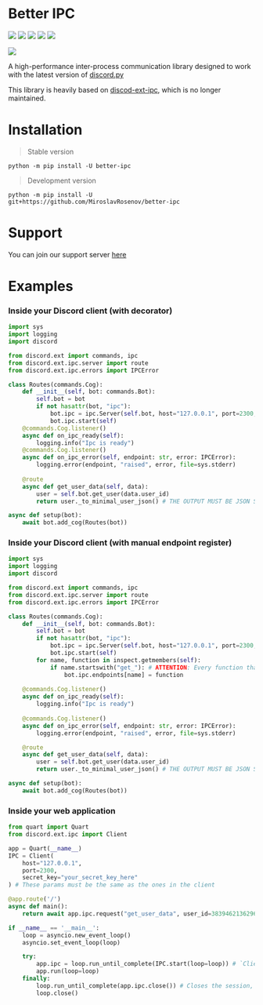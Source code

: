 # Better IPC

<a href="https://pypi.org/project/better-ipc/" target="_blank"><img src="https://img.shields.io/pypi/v/better-ipc"></a>
<img src="https://img.shields.io/pypi/pyversions/better-ipc">
<img src="https://img.shields.io/github/last-commit/MiroslavRosenov/better-ipc">
<img src="https://img.shields.io/github/license/MiroslavRosenov/better-ipc">
<a href="https://discord.gg/Rpg7zjFYsh" target="_blank"><img src="https://img.shields.io/discord/875005644594372638?label=discord"></a>

<img src="https://raw.githubusercontent.com/MiroslavRosenov/better-ipc/main/banner.png">

A high-performance inter-process communication library designed to work with the latest version of [discord.py](https://github.com/Rapptz/discord.py)

This library is heavily based on [discod-ext-ipc](https://github.com/Ext-Creators/discord-ext-ipc), which is no longer maintained.

# Installation
> Stable version
```shell
python -m pip install -U better-ipc
```
> Development version
```shell
python -m pip install -U git+https://github.com/MiroslavRosenov/better-ipc
```
# Support

You can join our support server [here](https://discord.gg/Rpg7zjFYsh)

# Examples

### Inside your Discord client (with decorator)
```python
import sys
import logging
import discord

from discord.ext import commands, ipc
from discord.ext.ipc.server import route
from discord.ext.ipc.errors import IPCError

class Routes(commands.Cog):
    def __init__(self, bot: commands.Bot):
        self.bot = bot
        if not hasattr(bot, "ipc"):
            bot.ipc = ipc.Server(self.bot, host="127.0.0.1", port=2300, secret_key="your_secret_key_here")
            bot.ipc.start(self)
    @commands.Cog.listener()
    async def on_ipc_ready(self):
        logging.info("Ipc is ready")
    @commands.Cog.listener()
    async def on_ipc_error(self, endpoint: str, error: IPCError):
        logging.error(endpoint, "raised", error, file=sys.stderr)
    
    @route
    async def get_user_data(self, data):
        user = self.bot.get_user(data.user_id)
        return user._to_minimal_user_json() # THE OUTPUT MUST BE JSON SERIALIZABLE!

async def setup(bot):
    await bot.add_cog(Routes(bot))
```

### Inside your Discord client (with manual endpoint register)
```python
import sys
import logging
import discord

from discord.ext import commands, ipc
from discord.ext.ipc.server import route
from discord.ext.ipc.errors import IPCError

class Routes(commands.Cog):
    def __init__(self, bot: commands.Bot):
        self.bot = bot
        if not hasattr(bot, "ipc"):
            bot.ipc = ipc.Server(self.bot, host="127.0.0.1", port=2300, secret_key="your_secret_key_here")
            bot.ipc.start(self)
        for name, function in inspect.getmembers(self):
            if name.startswith("get_"): # ATTENTION: Every function that stats with `get_` will be registered as endpoint
                bot.ipc.endpoints[name] = function
    
    @commands.Cog.listener()
    async def on_ipc_ready(self):
        logging.info("Ipc is ready")
    
    @commands.Cog.listener()
    async def on_ipc_error(self, endpoint: str, error: IPCError):
        logging.error(endpoint, "raised", error, file=sys.stderr)

    @route
    async def get_user_data(self, data):
        user = self.bot.get_user(data.user_id)
        return user._to_minimal_user_json() # THE OUTPUT MUST BE JSON SERIALIZABLE!

async def setup(bot):
    await bot.add_cog(Routes(bot))
```

### Inside your web application
```python
from quart import Quart
from discord.ext.ipc import Client

app = Quart(__name__)
IPC = Client(
    host="127.0.0.1", 
    port=2300, 
    secret_key="your_secret_key_here"
) # These params must be the same as the ones in the client

@app.route('/')
async def main():
    return await app.ipc.request("get_user_data", user_id=383946213629624322)

if __name__ == '__main__':
    loop = asyncio.new_event_loop()
    asyncio.set_event_loop(loop)

    try:
        app.ipc = loop.run_until_complete(IPC.start(loop=loop)) # `Client.start()` returns new Client instance or None if it fails to start
        app.run(loop=loop)
    finally:
        loop.run_until_complete(app.ipc.close()) # Closes the session, doesn't close the loop
        loop.close()
```